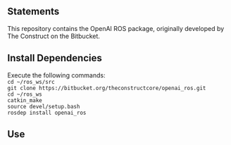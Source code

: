 ## Statements
This repository contains the OpenAI ROS package, originally developed by The Construct on the Bitbucket.

## Install Dependencies

Execute the following commands:<br>
`cd ~/ros_ws/src`<br>
`git clone https://bitbucket.org/theconstructcore/openai_ros.git`<br>
`cd ~/ros_ws`<br>
`catkin_make`<br>
`source devel/setup.bash`<br>
`rosdep install openai_ros`<br>


## Use





